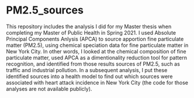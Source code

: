 # PM2.5_sources

This repository includes the analysis I did for my Master thesis when completing my Master of Public Health in Spring 2021. I used Absolute Principal Components Anlysis (APCA) to source apportion fine particulate matter (PM2.5), using chemical speciation data for fine particulate matter in New York City. In other words, I looked at the chemical composition of fine particulate matter, used APCA as a dimentionality reduction tool for pattern recognition, and identified from those results sources of PM2.5, such as traffic and industrial pollution. In a subsequent analysis, I put these identified sources into a health model to find out which sources were associated with heart attack incidence in New York City (the code for those analyses are not available publicly).
